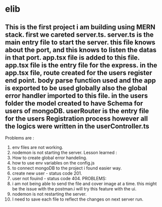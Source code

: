 # elib
This is the first project i am building using MERN stack.
first we careted server.ts. server.ts is the main entry file to start the server.
this file knows about the port, and this knows to listen the datas in that port.
app.tsx file is added to this file.
app.tsx file is the entry file for the express.
in the app.tsx file, route created for the users register end point. body parse function used and the app is exported to be used globally also the global error handler imported to this file.
in the users folder the model created to have Schema for users of mongoDB.
userRouter is the entry file for the users Registration process however all the logics were written in the userController.ts
-----------
Problems are :
1) env files are not working.
2) nodemon is not starting the server.
Lesson learned :
1) How to create global error handeling.
2) how to use env variables on the config.js
3) to connect mongoDB to the project i found easier way.
4) create new user - status code 201.
5) user not fouind - status code 404.
PROBLEMS:
1) i am not being able to send the file and cover image at a time. this might be the issue with the postman.i will try this feature with the ui.
2) nodemon is not restarting the server.
3) I need to save each file to reflect the changes on next server run.